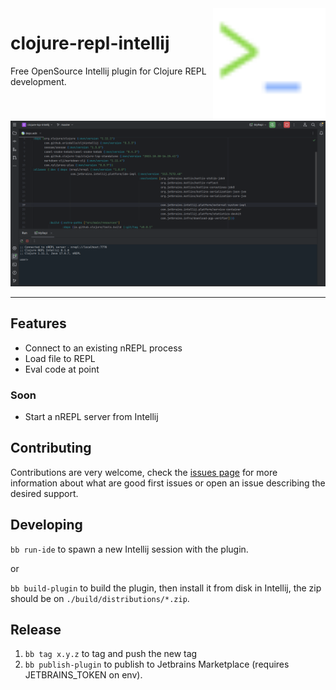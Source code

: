<img src="images/logo.svg" width="180" align="right">

# clojure-repl-intellij

<!-- Plugin description -->

Free OpenSource Intellij plugin for Clojure REPL development.

<!-- Plugin description end -->

![Clojure LSP Intellij](images/demo.png)

---

## Features

- Connect to an existing nREPL process
- Load file to REPL
- Eval code at point

### Soon

- Start a nREPL server from Intellij

## Contributing

Contributions are very welcome, check the [issues page](https://github.com/afucher/clojure-repl-intellij/issues) for more information about what are good first issues or open an issue describing the desired support.


## Developing

`bb run-ide` to spawn a new Intellij session with the plugin.

or

`bb build-plugin` to build the plugin, then install it from disk in Intellij, the zip should be on `./build/distributions/*.zip`.

## Release

1. `bb tag x.y.z` to tag and push the new tag
2. `bb publish-plugin` to publish to Jetbrains Marketplace (requires JETBRAINS_TOKEN on env).

